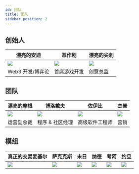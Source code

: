 ```yaml
---
id: 团队
title: 团队
sidebar_position: 2
---
```


## 创始人

| 漂亮的安迪                   | 恶作剧                  | 漂亮的尖刺                    |
| ----------------------- | -------------------- | ------------------------ |
| ![](/img/NiftyAndy.png) | ![](/img/snarfy.png) | ![](/img/NiftySpike.png) |
| Web3 开发/博弈论             | 首席游戏开发               | 创意总监                     |

## 团队

| 漂亮的摩根                     | 博洛戴夫               | 佐伊比                 | 杰普                  |
| ------------------------- | ------------------ | ------------------- | ------------------- |
| ![](/img/NiftyMorgan.png) | ![](/img/bolo.png) | ![](/img/zoiby.png) | ![](/img/jeppe.png) |
| 运营副总裁                     | 程序 & 社区经理          | 高级软件工程师             | 营销                  |

## 模组

| 真正的交易麦基尔               | 萨克克斯               | 末日                  | 纳德                 | 考阿                | 约旦                   |
| ---------------------- | ------------------ | ------------------- | ------------------ | ----------------- | -------------------- |
| ![](/img/realdeal.png) | ![](/img/sacx.png) | ![](/img/doomy.png) | ![](/img/nard.png) | ![](/img/koa.png) | ![](/img/jordan.png) |
